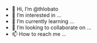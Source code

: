 - 👋 Hi, I’m @thlobato
- 👀 I’m interested in ...
- 🌱 I’m currently learning ...
- 💞️ I’m looking to collaborate on ...
- 📫 How to reach me ...

<!---
thlobato/thlobato is a ✨ special ✨ repository because its `README.md` (this file) appears on your GitHub profile.
You can click the Preview link to take a look at your changes.
--->
